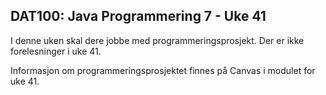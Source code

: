 ## DAT100: Java Programmering 7 - Uke 41

I denne uken skal dere jobbe med programmeringsprosjekt. Der er ikke forelesninger i uke 41.

Informasjon om programmeringsprosjektet finnes på Canvas i modulet for uke 41.
